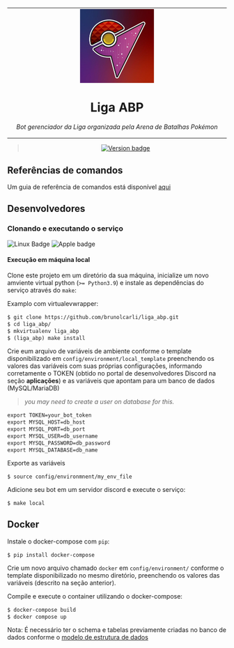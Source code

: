 <table align="center"><tr><td align="center" width="9999">

<img src="https://github.com/brunolcarli/liga_abp/blob/master/static/ABPLOGO.jpeg?raw=true" align="center" width="170" alt="Project icon">

# Liga ABP 

*Bot gerenciador da Liga organizada pela Arena de Batalhas Pokémon*

</td></tr>

</table>    

<div align="center">

> [![Version badge](https://img.shields.io/badge/version-1.0.0-silver.svg)]()



</div>

## Referências de comandos

Um guia de referência de comandos está disponível [aqui](https://github.com/brunolcarli/liga_abp/wiki/Modelos-de-dados)



## Desenvolvedores

### Clonando e executando o serviço

![Linux Badge](https://img.shields.io/badge/OS-Linux-black.svg)
![Apple badge](https://badgen.net/badge/OS/OSX/:color?icon=apple)


#### Execução em máquina local

Clone este projeto em um diretório da sua máquina, inicialize um novo amviente virtual python (`>= Python3.9`) e instale as dependências do serviço através do `make`:

Examplo com virtualevwrapper:

```
$ git clone https://github.com/brunolcarli/liga_abp.git
$ cd liga_abp/
$ mkvirtualenv liga_abp
$ (liga_abp) make install
```

Crie eum arquivo de variáveis de ambiente conforme o template disponibilizado em `config/environment/local_template` preenchendo os valores das variáveis com suas próprias configurações, informando corretamente o TOKEN (obtido no portal de desenvolvedores Discord na seção **aplicações**) e as variáveis que apontam para um banco de dados (MySQL/MariaDB)



> *you may need to create a user on database for this.*

```
export TOKEN=your_bot_token
export MYSQL_HOST=db_host
export MYSQL_PORT=db_port
export MYSQL_USER=db_username
export MYSQL_PASSWORD=db_password
export MYSQL_DATABASE=db_name
```

Exporte as variáveis

```
$ source config/environmnent/my_env_file
```

Adicione seu bot em um servidor discord e execute o serviço:


```
$ make local
```

## Docker

Instale o docker-compose com `pip`:

```
$ pip install docker-compose
```

Crie um novo arquivo chamado `docker` em `config/environment/` conforme o template disponibilizado no mesmo diretório, preenchendo os valores das variáveis (descrito na seção anterior).

Compile e execute o container utilizando o docker-compose:

```
$ docker-compose build
$ docker compose up
```

Nota: É necessário ter o schema e tabelas previamente criadas no banco de dados conforme o [modelo de estrutura de dados](https://github.com/brunolcarli/liga_abp/wiki/Modelos-de-dados)